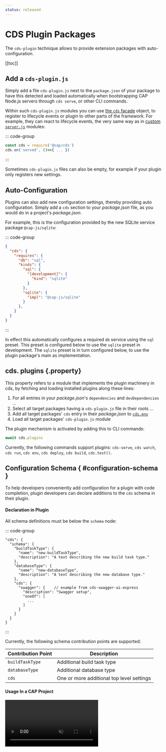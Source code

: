 ```yaml
---
status: released
---
```


# CDS Plugin Packages



The `cds-plugin` technique allows to provide extension packages with auto-configuration.

[[toc]]



## Add a `cds-plugin.js`

Simply add a file `cds-plugin.js` next to the `package.json` of your package to have this detected and loaded automatically when bootstrapping CAP Node.js servers through `cds serve`, or other CLI commands.

Within such `cds-plugin.js` modules you can use [the `cds` facade](cds-facade) object, to register to lifecycle events or plugin to other parts of the framework. For example, they can react to lifecycle events, the very same way as in [custom `server.js`](cds-server#custom-server-js) modules:

::: code-group

```js [cds-plugin.js]
const cds = require('@sap/cds')
cds.on('served', ()=>{ ... })
```

:::

Sometimes `cds-plugin.js` files can also be empty, for example if your plugin only registers new settings.



## Auto-Configuration

Plugins can also add new configuration settings, thereby providing auto configuration. Simply add a `cds` section to your *package.json* file, as you would do in a project's *package.json*.

For example, this is the configuration provided by the new SQLite service package `@cap-js/sqlite`:

::: code-group

```json [package.json]
{
  "cds": {
    "requires": {
      "db": "sql",
      "kinds": {
        "sql": {
          "[development]": {
            "kind": "sqlite"
          }
        },
        "sqlite": {
          "impl": "@cap-js/sqlite"
        }
      },
    }
  }
}
```

:::

In effect this automatically configures a required `db` service using the `sql` preset. This preset is configured below to use the `sqlite` preset in development. The `sqlite` preset is in turn configured below, to use the plugin package's main as implementation.



## cds. plugins {.property}

This property refers to a module that implements the plugin machinery in cds, by fetching and loading installed plugins along these lines:

1. For all entries in your *package.json*'s `dependencies` and `devDependencies` ...
2. Select all target packages having a `cds-plugin.js` file in their roots ...
3. Add all target packages' `cds` entry in their *package.json* to [`cds.env`](cds-env)
4. Load all target packages' `cds-plugin.js` module

The plugin mechanism is activated by adding this to CLI commands:

```js
await cds.plugins
```

Currently, the following commands support plugins: `cds-serve`, `cds watch`, `cds run`, `cds env`, `cds deploy`, `cds build`, `cds.test()`.

## Configuration Schema <Beta /> { #configuration-schema }

To help developers conveniently add configuration for a plugin with code completion, plugin developers can declare additions to the `cds` schema in their plugin.

#### Declaration in Plugin

All schema definitions must be below the `schema` node:

::: code-group

```jsonc [package.json]
"cds": {
  "schema": {
    "buildTaskType": {
      "name": "new-buildTaskType",
      "description": "A text describing the new build task type."
    },
    "databaseType": {
      "name": "new-databaseType",
      "description": "A text describing the new database type."
    },
    "cds": {
      "swagger": {    // example from cds-swagger-ui-express
        "description": "Swagger setup",
        "oneOf": [
          ...
        ]
      }
    }
  }
}
```

:::

Currently, the following schema contribution points are supported:

| Contribution Point | Description                               |
|--------------------|-------------------------------------------|
| `buildTaskType`    | Additional build task type                |
| `databaseType`     | Additional database type                  |
| `cds`              | One or more additional top level settings |


#### Usage In a CAP Project

<video src="../node.js/assets/schema-usage_compressed.mp4" autoplay muted />{.ignore-dark style="width: 688px"}
